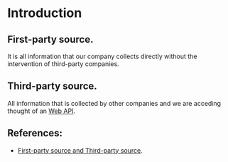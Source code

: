 # Introduction

## First-party source.

It is all information that our company collects directly without the intervention of third-party companies.

## Third-party source.

All information that is collected by other companies and we are acceding thought of an [Web API](https://en.wikipedia.org/wiki/Web_API).

## References:

- [First-party source and Third-party source](https://en.wikipedia.org/wiki/Third-party_source).
